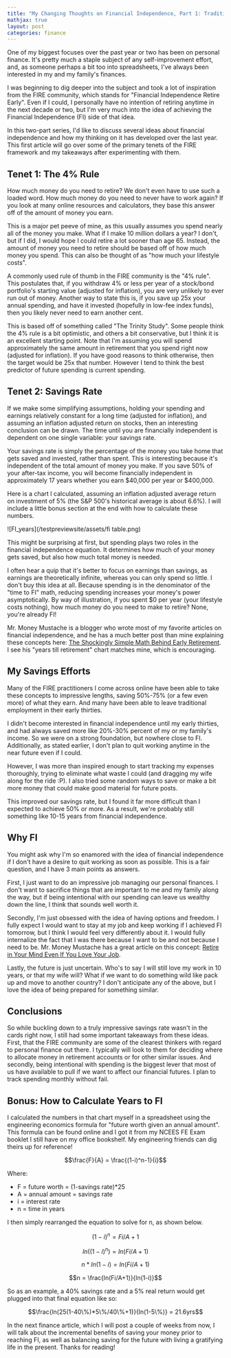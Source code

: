 ```yaml
---
title: "My Changing Thoughts on Financial Independence, Part 1: Traditional FI"
mathjax: true
layout: post
categories: finance
---
```


One of my biggest focuses over the past year or two has been on personal finance. It's pretty much a staple subject of any self-improvement effort, and, as someone perhaps a bit too into spreadsheets, I've always been interested in my and my family's finances. 

I was beginning to dig deeper into the subject and took a lot of inspiration from the FIRE community, which stands for "Financial Independence Retire Early". Even if I could, I personally have no intention of retiring anytime in the next decade or two, but I'm very much into the idea of achieving the Financial Independence (FI) side of that idea. 



In this two-part series, I'd like to discuss several ideas about financial independence and how my thinking on it has developed over the last year. This first article will go over some of the primary tenets of the FIRE framework and my takeaways after experimenting with them.

## Tenet 1: The 4% Rule
How much money do you need to retire? We don't even have to use such a loaded word. How much money do you need to never have to work again? If you look at many online resources and calculators, they base this answer off of the amount of money you earn. 

This is a major pet peeve of mine, as this usually assumes you spend nearly all of the money you make. What if I make 10 million dollars a year? I don't, but if I did, I would hope I could retire a lot sooner than age 65. Instead, the amount of money you need to retire should be based off of how much money you spend. This can also be thought of as "how much your lifestyle costs".

A commonly used rule of thumb in the FIRE community is the "4% rule". This postulates that, if you withdraw 4% or less per year of a stock/bond portfolio's starting value (adjusted for inflation), you are very unlikely to ever run out of money. Another way to state this is, if you save up 25x your annual spending, and have it invested (hopefully in low-fee index funds), then you likely never need to earn another cent.

This is based off of something called "The Trinity Study". Some people think the 4% rule is a bit optimistic, and others a bit conservative, but I think it is an excellent starting point. Note that I'm assuming you will spend approximately the same amount in retirement that you spend right now (adjusted for inflation). If you have good reasons to think otherwise, then the target would be 25x that number. However I tend to think the best predictor of future spending is current spending.

## Tenet 2: Savings Rate
If we make some simplifying assumptions, holding your spending and earnings relatively constant for a long time (adjusted for inflation), and assuming an inflation adjusted return on stocks, then an interesting conclusion can be drawn. The time until you are financially independent is dependent on one single variable: your savings rate.

Your savings rate is simply the percentage of the money you take home that gets saved and invested, rather than spent. This is interesting because it's independent of the total amount of money you make. If you save 50% of your after-tax income, you will become financially independent in approximately 17 years whether you earn $40,000 per year or $400,000.

Here is a chart I calculated, assuming an inflation adjusted average return on investment of 5% (the S&P 500's historical average is about 6.6%). I will include a little bonus section at the end with how to calculate these numbers.

![FI_years](/testpreviewsite/assets/fi table.png)

This might be surprising at first, but spending plays two roles in the financial independence equation. It determines how much of your money gets saved, but also how much total money is needed. 

I often hear a quip that it's better to focus on earnings than savings, as earnings are theoretically infinite, whereas you can only spend so little. I don't buy this idea at all. Because spending is in the denominator of the "time to FI" math, reducing spending increases your money's power asymptotically. By way of illustration, if you spent $0 per year (your lifestyle costs nothing), how much money do you need to make to retire? None, you're already FI!

Mr. Money Mustache is a blogger who wrote most of my favorite articles on financial independence, and he has a much better post than mine explaining these concepts here: [The Shockingly Simple Math Behind Early Retirement][simple_math]. I see his "years till retirement" chart matches mine, which is encouraging. 

## My Savings Efforts
Many of the FIRE practitioners I come across online have been able to take these concepts to impressive lengths, saving 50%-75% (or a few even more) of what they earn. And many have been able to leave traditional employment in their early thirties. 

I didn't become interested in financial independence until my early thirties, and had always saved more like 20%-30% percent of my or my family's income. So we were on a strong foundation, but nowhere close to FI. Additionally, as stated earlier, I don't plan to quit working anytime in the near future even if I could. 

However, I was more than inspired enough to start tracking my expenses thoroughly, trying to eliminate what waste I could (and dragging my wife along for the ride :P). I also tried some random ways to save or make a bit more money that could make good material for future posts. 

This improved our savings rate, but I found it far more difficult than I expected to achieve 50% or more. As a result, we're probably still something like 10-15 years from financial independence.

## Why FI
You might ask why I'm so enamored with the idea of financial independence if I don't have a desire to quit working as soon as possible. This is a fair question, and I have 3 main points as answers. 

First, I just want to do an impressive job managing our personal finances. I don't want to sacrifice things that are important to me and my family along the way, but if being intentional with our spending can leave us wealthy down the line, I think that sounds well worth it.

Secondly, I'm just obsessed with the idea of having options and freedom. I fully expect I would want to stay at my job and keep working if I achieved FI tomorrow, but I think I would feel very differently about it. I would fully internalize the fact that I was there because I want to be and not because I need to be. Mr. Money Mustache has a great article on this concept: [Retire in Your Mind Even If You Love Your Job][swami].

Lastly, the future is just uncertain. Who's to say I will still love my work in 10 years, or that my wife will? What if we want to do something wild like pack up and move to another country? I don't anticipate any of the above, but I love the idea of being prepared for something similar.

## Conclusions
So while buckling down to a truly impressive savings rate wasn't in the cards right now, I still had some important takeaways from these ideas. First, that the FIRE community are some of the clearest thinkers with regard to personal finance out there. I typically will look to them for deciding where to allocate money in retirement accounts or for other similar issues. And secondly, being intentional with spending is the biggest lever that most of us have available to pull if we want to affect our financial futures. I plan to track spending monthly without fail.

## Bonus: How to Calculate Years to FI
I calculated the numbers in that chart myself in a spreadsheet using the engineering economics formula for "future worth given an annual amount". This formula can be found online and I got it from my NCEES FE Exam booklet I still have on my office bookshelf. My engineering friends can dig theirs up for reference! 

$$\frac{F}{A} = \frac{(1-i)^n-1}{i}$$

Where:
* F = future worth = (1-savings rate)*25
* A = annual amount = savings rate
* i = interest rate
* n = time in years

I then simply rearranged the equation to solve for n, as shown below.

$$(1-i)^n = Fi/A+1$$

$$ln((1-i)^n) = ln(Fi/A+1)$$

$$n*ln(1-i) = ln(Fi/A+1)$$

$$n = \frac{ln(Fi/A+1)}{ln(1-i)}$$

So as an example, a 40% savings rate and a 5% real return would get plugged into that final equation like so:

$$\frac{ln(25(1-40\%)*5\%/40\%+1)}{ln(1-5\%)} = 21.6yrs$$

In the next finance article, which I will post a couple of weeks from now, I will talk about the incremental benefits of saving your money prior to reaching FI, as well as balancing saving for the future with living a gratifying life in the present. Thanks for reading!

[simple_math]: https://www.mrmoneymustache.com/2012/01/13/the-shockingly-simple-math-behind-early-retirement/
[swami]: https://www.mrmoneymustache.com/2011/04/30/weekend-edition-retire-in-your-mind-even-if-you-love-your-job/